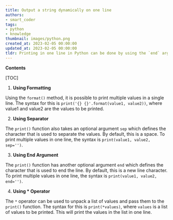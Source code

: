 ```yaml
---
title: Output a string dynamically on one line
authors:
- smart_coder
tags:
- python
- knowledge
thumbnail: images/python.png
created_at: 2023-02-05 00:00:00
updated_at: 2023-02-05 00:00:00
tldr: Printing in one line in Python can be done by using the `end` argument in the print() function to specify an empty string as the line ending.
---
```


**Contents**

[TOC]

1. **Using Formatting**

Using the `format()` method, it is possible to print multiple values in a single line. The syntax for this is `print('{} {}'.format(value1, value2))`, where value1 and value2 are the values to be printed.

2. **Using Separator**

The `print()` function also takes an optional argument `sep` which defines the character that is used to separate the values. By default, this is a space. To print multiple values in one line, the syntax is `print(value1, value2, sep='')`.

3. **Using End Argument**

The `print()` function has another optional argument `end` which defines the character that is used to end the line. By default, this is a new line character. To print multiple values in one line, the syntax is `print(value1, value2, end='')`.

4. **Using * Operator**

The `*` operator can be used to unpack a list of values and pass them to the `print()` function. The syntax for this is `print(*values)`, where `values` is a list of values to be printed. This will print the values in the list in one line.
